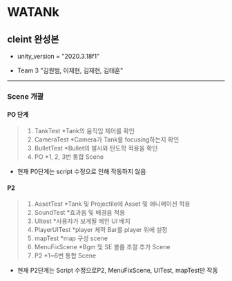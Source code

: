 WATANk
==============
cleint 완성본
--------------

* unity_version = "2020.3.18f1"

* Team 3 "김원범, 이제현, 김재현, 김태훈"

--------------------------------

### Scene 개괄

#### PO 단계
> 1. TankTest
> *Tank의 움직임 제어를 확인
> 2. CameraTest
> *Camera가 Tank를 focusing하는지 확인
> 3. BulletTest
> *Bullet의 발사와 탄도학 적용을 확인
> 4. PO
> *1, 2, 3번 통합 Scene

* 현재 P0단계는 script 수정으로 인해 작동하지 않음

#### P2
> 1. AssetTest
> *Tank 및 Projectile에 Asset 및 애니메이션 적용
> 2. SoundTest
> *효과음 및 배경음 적용
> 3. UItest
> *사용자가 보게될 메인 UI 배치
> 4. PlayerUITest
> *player 체력 Bar를 player 위에 설정
> 5. mapTest
> *map 구성 scene
> 6. MenuFixScene
> *Bgm 및 SE 볼륨 조절 추가 Scene
> 7. P2
> *1~6번 통합 Scene

* 현재 P2단계는 Script 수정으로P2, MenuFixScene, UITest, mapTest만 작동
